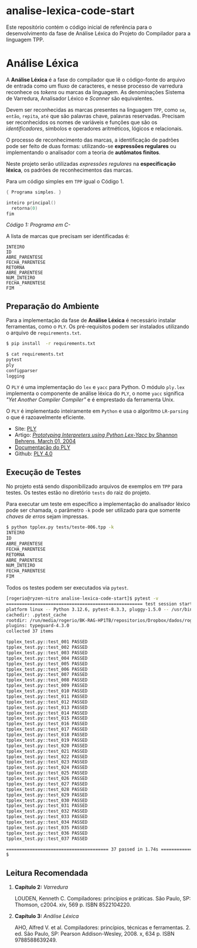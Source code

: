 # analise-lexica-code-start
Este repositório contém o código inicial de referência para o desenvolvimento da fase de Análise Léxica do Projeto do Compilador para a linguagem TPP.

# Análise Léxica

A __Análise Léxica__ é a fase do compilador que lê o código-fonte do arquivo de entrada como um fluxo de caracteres, e nesse processo de varredura reconhece os _tokens_ ou marcas da linguagem. As denominações Sistema de Varredura, Analisador Léxico e _Scanner_ são equivalentes.

Devem ser reconhecidas as marcas presentes na linguagem `TPP`, como `se`, `então`, `repita`, `até` que são palavras chave, palavras reservadas. Precisam ser reconhecidos os nomes de variáveis e funções que são os _identificadores_, símbolos e operadores aritméticos, lógicos e relacionais.

O processo de reconhecimento das marcas, a identificação de padrões pode ser feito de duas formas: utilizando-se __expressões regulares__ ou implementando o analisador com a teoria de __autômatos finitos__.

Neste projeto serão utilizadas _expressões regulares_ na __especificação léxica__, os padrões de reconhecimentos das marcas.

Para um código simples em `TPP` igual o Código 1.

```c
{ Programa simples. }

inteiro principal()
  retorna(0)
fim
```
_Código 1: Programa em C-_


A lista de marcas que precisam ser identificadas é:
```
INTEIRO
ID
ABRE_PARENTESE
FECHA_PARENTESE
RETORNA
ABRE_PARENTESE
NUM_INTEIRO
FECHA_PARENTESE
FIM
```

## Preparação do Ambiente

Para a implementação da fase de __Análise Léxica__ é necessário instalar ferramentas, como o `PLY`. Os pré-requisitos podem ser instalados utilizando o arquivo de `requirements.txt`.

```bash
$ pip install  -r requirements.txt
```

```bash
$ cat requirements.txt
pytest
ply
configparser
logging
```

O `PLY` é uma implementação do `lex` e `yacc` para Python. O módulo `ply.lex` implementa o componente de análise léxica do `PLY`, o nome `yacc` significa _"Yet Another Compiler Compiler"_ e é emprestado da ferramenta Unix.

O `PLY` é implementado inteiramente em `Python` e usa o algoritmo `LR-parsing` o que é razoavelmente eficiente.

* Site: [PLY](https://www.dabeaz.com/ply/) 
* Artigo: [_Prototyping Interpreters using Python Lex-Yacc_ by Shannon Behrens, March 01, 2004](https://www.drdobbs.com/web-development/prototyping-interpreters-using-python-le/184405580)
* [Documentação do PLY](https://www.dabeaz.com/ply/ply.html)
* Github: [PLY 4.0](https://github.com/dabeaz/ply)

## Execução de Testes

No projeto está sendo disponibilizado arquivos de exemplos em `TPP` para testes. Os testes estão no diretório `tests` do raiz do projeto.

Para executar um teste em específico a implementação do analisador léxico pode ser chamada, o parâmetro `-k` pode ser utilizado para que somente _chaves de erros_ sejam impressas.

```bash
$ python tpplex.py tests/teste-006.tpp -k
INTEIRO
ID
ABRE_PARENTESE
FECHA_PARENTESE
RETORNA
ABRE_PARENTESE
NUM_INTEIRO
FECHA_PARENTESE
FIM
```

Todos os testes podem ser executados via `pytest`.

```bash
[rogerio@ryzen-nitro analise-lexica-code-start]$ pytest -v
==================================================== test session starts =====================================================
platform linux -- Python 3.12.6, pytest-8.3.3, pluggy-1.5.0 -- /usr/bin/python
cachedir: .pytest_cache
rootdir: /run/media/rogerio/BK-RAG-HP1TB/repositorios/Dropbox/dados/rogerio/projetos/projetos.github/analise-lexica-code-start
plugins: typeguard-4.3.0
collected 37 items                                                                                                           

tpplex_test.py::test_001 PASSED                                                          [  2%]
tpplex_test.py::test_002 PASSED                                                          [  5%]
tpplex_test.py::test_003 PASSED                                                          [  8%]
tpplex_test.py::test_004 PASSED                                                          [ 10%]
tpplex_test.py::test_005 PASSED                                                          [ 13%]
tpplex_test.py::test_006 PASSED                                                          [ 16%]
tpplex_test.py::test_007 PASSED                                                          [ 18%]
tpplex_test.py::test_008 PASSED                                                          [ 21%]
tpplex_test.py::test_009 PASSED                                                          [ 24%]
tpplex_test.py::test_010 PASSED                                                          [ 27%]
tpplex_test.py::test_011 PASSED                                                          [ 29%]
tpplex_test.py::test_012 PASSED                                                          [ 32%]
tpplex_test.py::test_013 PASSED                                                          [ 35%]
tpplex_test.py::test_014 PASSED                                                          [ 37%]
tpplex_test.py::test_015 PASSED                                                          [ 40%]
tpplex_test.py::test_016 PASSED                                                          [ 43%]
tpplex_test.py::test_017 PASSED                                                          [ 45%]
tpplex_test.py::test_018 PASSED                                                          [ 48%]
tpplex_test.py::test_019 PASSED                                                          [ 51%]
tpplex_test.py::test_020 PASSED                                                          [ 54%]
tpplex_test.py::test_021 PASSED                                                          [ 56%]
tpplex_test.py::test_022 PASSED                                                          [ 59%]
tpplex_test.py::test_023 PASSED                                                          [ 62%]
tpplex_test.py::test_024 PASSED                                                          [ 64%]
tpplex_test.py::test_025 PASSED                                                          [ 67%]
tpplex_test.py::test_026 PASSED                                                          [ 70%]
tpplex_test.py::test_027 PASSED                                                          [ 72%]
tpplex_test.py::test_028 PASSED                                                          [ 75%]
tpplex_test.py::test_029 PASSED                                                          [ 78%]
tpplex_test.py::test_030 PASSED                                                          [ 81%]
tpplex_test.py::test_031 PASSED                                                          [ 83%]
tpplex_test.py::test_032 PASSED                                                          [ 86%]
tpplex_test.py::test_033 PASSED                                                          [ 89%]
tpplex_test.py::test_034 PASSED                                                          [ 91%]
tpplex_test.py::test_035 PASSED                                                          [ 94%]
tpplex_test.py::test_036 PASSED                                                          [ 97%]
tpplex_test.py::test_037 PASSED                                                          [100%]

======================================= 37 passed in 1.74s =======================================
$
```

## Leitura Recomendada

1. __Capítulo 2:__ _Varredura_

    LOUDEN, Kenneth C. Compiladores: princípios e práticas. São Paulo, SP: Thomson, c2004. xiv, 569 p. ISBN 8522104220.

2. __Capítulo 3:__ _Análise Léxica_

    AHO, Alfred V. et al. Compiladores: princípios, técnicas e ferramentas. 2. ed. São Paulo, SP: Pearson Addison-Wesley, 2008. x, 634 p. ISBN 9788588639249.
